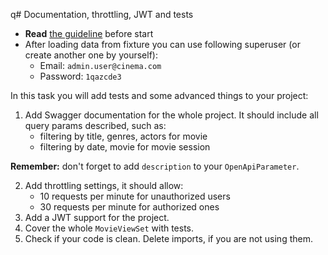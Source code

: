 q# Documentation, throttling, JWT and tests

- **Read** [the guideline](https://github.com/mate-academy/py-task-guideline/blob/main/README.md) before start
- After loading data from fixture you can use following superuser (or create another one by yourself):
  - Email: `admin.user@cinema.com`
  - Password: `1qazcde3`

In this task you will add tests and some advanced things to your project:
1. Add Swagger documentation for the whole project. 
It should include all query params described, such as:
   - filtering by title, genres, actors for movie
   - filtering by date, movie for movie session

**Remember:** don't forget to add `description` to your `OpenApiParameter`.

2. Add throttling settings, it should allow:
    - 10 requests per minute for unauthorized users
    - 30 requests per minute for authorized ones
3. Add a JWT support for the project.
4. Cover the whole `MovieViewSet` with tests.
5. Check if your code is clean. Delete imports, if you are not using them.
